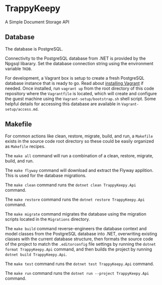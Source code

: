 # TrappyKeepy  

A Simple Document Storage API

## Database  

The database is PostgreSQL.  

Connectivity to the PostgreSQL database from .NET is provided by the Npgsql libarary. Set the database connection string using the environment variable `TKDB`.  

For development, a Vagrant box is setup to create a fresh PostgreSQL database instance that is ready to go. Read about [installing Vagrant](https://www.vagrantup.com/docs/installation) if needed. Once installed, run `vagrant up` from the root directory of this code repository where the `Vagrantfile` is located, which will create and configure the guest machine using the `Vagrant-setup/bootstrap.sh` shell script. Some helpful details for accessing this database are available in `Vagrant-setup/access.md`.  

## Makefile  

For common actions like clean, restore, migrate, build, and run, a `Makefile` exists in the source code root directory so these could be easily organized as `Makefile` recipes.  

The `make all` command will run a combination of a clean, restore, migrate, build, and run.  

The `make flyway` command will download and extract the Flyway applition. This is used for the database migrations.  

The `make clean` command runs the `dotnet clean TrappyKeepy.Api` command.  

The `make restore` command runs the `dotnet restore TrappyKeepy.Api` command.  

The `make migrate` command migrates the database using the migration scripts located in the `Migrations` directory.  

The `make build` command reverse-engineers the database context and model classes from the PostgreSQL database into .NET, overwriting existing classes with the current database structure, then formats the source code of the project to match the `.editorconfig` file settings by running the `dotnet format TrappyKeepy.Api` command, and then builds the project by running `dotnet build TrappyKeepy.Api`.  

The `make test` command runs the `dotnet test TrappyKeepy.Api` command.  

The `make run` command runs the `dotnet run --project TrappyKeepy.Api` command.  
